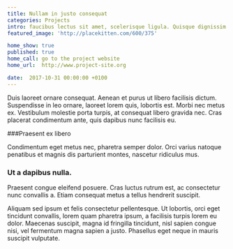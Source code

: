 ```yaml
---
title: Nullam in justo consequat
categories: Projects 
intro: faucibus lectus sit amet, scelerisque ligula. Quisque dignissim nibh sed nibh consequat, vitae auctor nunc interdum.
featured_image: 'http://placekitten.com/600/375'

home_show: true
published: true
home_call: go to the project website
home_url:  http://www.project-site.org

date:  2017-10-31 00:00:00 +0100
---
```


Duis laoreet ornare consequat. Aenean et purus ut libero facilisis dictum. Suspendisse in leo ornare, laoreet lorem quis, lobortis est. Morbi nec metus ex. Vestibulum molestie porta turpis, at consequat libero gravida nec. Cras placerat condimentum ante, quis dapibus nunc facilisis eu. 

###Praesent ex libero

Condimentum eget metus nec, pharetra semper dolor. Orci varius natoque penatibus et magnis dis parturient montes, nascetur ridiculus mus. 

<h3>Ut a dapibus nulla.</h3>

Praesent congue eleifend posuere. Cras luctus rutrum est, ac consectetur nunc convallis a. Etiam consequat metus a tellus hendrerit suscipit. 

Aliquam sed ipsum et felis consectetur pellentesque. Ut lobortis, orci eget tincidunt convallis, lorem quam pharetra ipsum, a facilisis turpis lorem eu dolor. Maecenas suscipit, magna id fringilla tincidunt, nisl sapien congue nisi, vel fermentum magna sapien a justo. Phasellus eget neque in mauris suscipit vulputate. 
 
 



